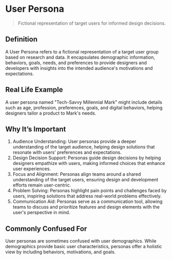 # User Persona

>Fictional representation of target users for informed design decisions.

## Definition

A User Persona refers to a fictional representation of a target user group based on research and data. It encapsulates demographic information, behaviors, goals, needs, and preferences to provide designers and developers with insights into the intended audience's motivations and expectations.

## Real Life Example

A user persona named "Tech-Savvy Millennial Mark" might include details such as age, profession, preferences, goals, and digital behaviors, helping designers tailor a product to Mark's needs.

## Why It’s Important

1. Audience Understanding: User personas provide a deeper understanding of the target audience, helping design solutions that resonate with users' preferences and expectations.
2. Design Decision Support: Personas guide design decisions by helping designers empathize with users, making informed choices that enhance user experiences.
3. Focus and Alignment: Personas align teams around a shared understanding of the target users, ensuring design and development efforts remain user-centric.
4. Problem Solving: Personas highlight pain points and challenges faced by users, inspiring solutions that address real-world problems effectively.
5. Communication Aid: Personas serve as a communication tool, allowing teams to discuss and prioritize features and design elements with the user's perspective in mind.

## Commonly Confused For

User personas are sometimes confused with user demographics. While demographics provide basic user characteristics, personas offer a holistic view by including behaviors, motivations, and goals.
